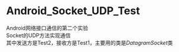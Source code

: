 # Android_Socket_UDP_Test
Android网络接口通信的第二个实验  
Socket的UDP方法实现通信  
其中发送方是Test2，接收方是Test1，主要用的类是*DatagramSocket*类  
  